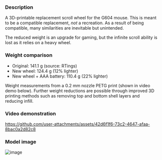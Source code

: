 ### Description

A 3D-printable replacement scroll wheel for the G604 mouse. This is meant to be a compatible replacement, _not_ a recreation. As a result of being compatible, many similarities are inevitable but unintended.

The reduced weight is an upgrade for gaming, but the infinite scroll ability is lost as it relies on a heavy wheel.

### Weight comparison

* Original: 141.1 g (source: RTings)
* New wheel: 124.4 g (12% lighter)
* New wheel + AAA battery: 110.4 g (22% lighter)

Weight measurements from a 0.2 mm nozzle PETG print (shown in video demo below). Further weight reductions are possible through improved 3D printing methods such as removing top and bottom shell layers and reducing infill.

### Video demonstration

https://github.com/user-attachments/assets/42d6f1f6-73c2-4647-afaa-8bac0a2d82c8

### Model image

![image](https://github.com/user-attachments/assets/b3b9a25b-d777-4c12-a367-658450d3b720)
